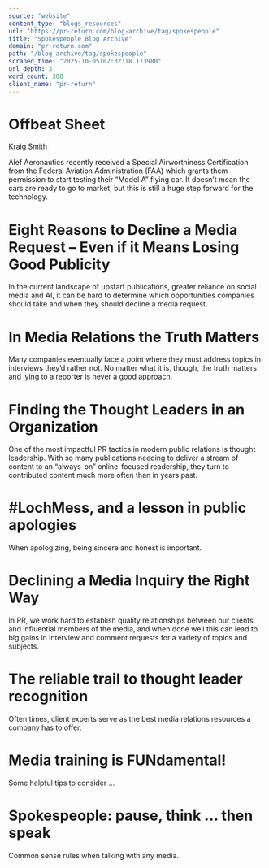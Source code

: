 ```yaml
---
source: "website"
content_type: "blogs_resources"
url: "https://pr-return.com/blog-archive/tag/spokespeople"
title: "Spokespeople Blog Archive"
domain: "pr-return.com"
path: "/blog-archive/tag/spokespeople"
scraped_time: "2025-10-05T02:32:18.173980"
url_depth: 3
word_count: 308
client_name: "pr-return"
---
```


# Offbeat Sheet

Kraig Smith

Alef Aeronautics recently received a Special Airworthiness Certification from the Federal Aviation Administration (FAA) which grants them permission to start testing their “Model A” flying car. It doesn’t mean the cars are ready to go to market, but this is still a huge step forward for the technology.

# Eight Reasons to Decline a Media Request – Even if it Means Losing Good Publicity

In the current landscape of upstart publications, greater reliance on social media and AI, it can be hard to determine which opportunities companies should take and when they should decline a media request.

# In Media Relations the Truth Matters

Many companies eventually face a point where they must address topics in interviews they’d rather not. No matter what it is, though, the truth matters and lying to a reporter is never a good approach.

# Finding the Thought Leaders in an Organization

One of the most impactful PR tactics in modern public relations is thought leadership. With so many publications needing to deliver a stream of content to an “always-on” online-focused readership, they turn to contributed content much more often than in years past.

# #LochMess, and a lesson in public apologies

When apologizing, being sincere and honest is important.

# Declining a Media Inquiry the Right Way

In PR, we work hard to establish quality relationships between our clients and influential members of the media, and when done well this can lead to big gains in interview and comment requests for a variety of topics and subjects.

# The reliable trail to thought leader recognition

Often times, client experts serve as the best media relations resources a company has to offer.

# Media training is FUNdamental!

Some helpful tips to consider …

# Spokespeople: pause, think ... then speak

Common sense rules when talking with any media.